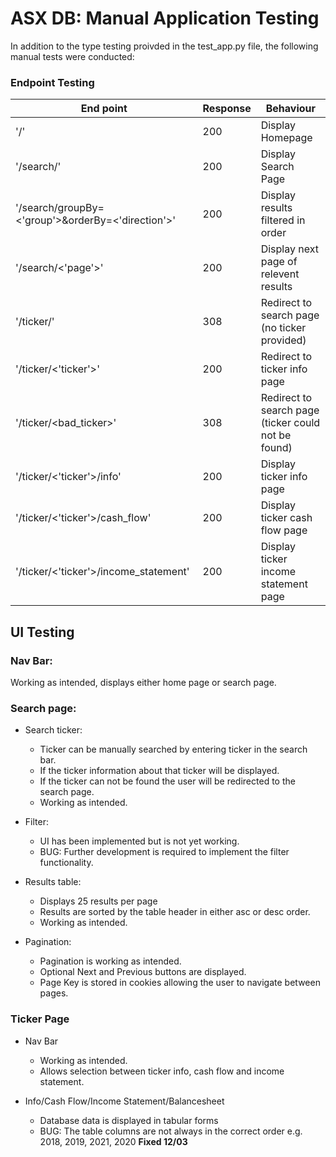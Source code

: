 # ASX DB: Manual Application Testing 

In addition to the type testing proivded in the test_app.py file, the following manual tests were conducted: 


### Endpoint Testing



| End point                                     | Response | Behaviour                                           |
| --------------------------------------------- | -------- | --------------------------------------------------- |
| '/'                                           | 200      | Display Homepage                                    |
| '/search/'                                    | 200      | Display Search Page                                 |
| '/search/groupBy=<'group'>&orderBy=<'direction'>' | 200      | Display results filtered in order                   |
| '/search/<'page'>'                              | 200      | Display next page of relevent results               |
| '/ticker/'                                    | 308      | Redirect to search page (no ticker provided)        |
| '/ticker/<'ticker'>'                            | 200      | Redirect to ticker info page                        |
| '/ticker/<bad_ticker>'                        | 308      | Redirect to search page (ticker could not be found) |
| '/ticker/<'ticker'>/info'                       | 200      | Display ticker info page                            |
| '/ticker/<'ticker'>/cash_flow'                  | 200      | Display ticker cash flow page                       |
| '/ticker/<'ticker'>/income_statement'           | 200      | Display ticker income statement page                |

 
## UI Testing

### Nav Bar:

Working as intended, displays either home page or search page.

### Search page: 
  
- Search ticker:
  - Ticker can be manually searched by entering ticker in the search bar.
  - If the ticker information about that ticker will be displayed.
  - If the ticker can not be found the user will be redirected to the search page. 
  - Working as intended.

- Filter:
  -  UI has been implemented but is not yet working.
  - BUG: Further development is required to implement the filter functionality.

- Results table:
  - Displays 25 results per page
  - Results are sorted by the table header in either asc or desc order.
  - Working as intended.

- Pagination:
  - Pagination is working as intended.
  - Optional Next and Previous buttons are displayed.
  - Page Key is stored in cookies allowing the user to navigate between pages.

### Ticker Page
- Nav Bar 
  - Working as intended.
  - Allows selection between ticker info, cash flow and income statement.

- Info/Cash Flow/Income Statement/Balancesheet
    - Database data is displayed in tabular forms
    - BUG: The table columns are not always in the correct order e.g. 2018, 2019, 2021, 2020 **Fixed 12/03**